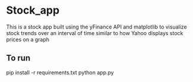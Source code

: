 # Stock_app

This is a stock app built using the yFinance API and matplotlib to visualize stock trends over an interval of time similar to how Yahoo displays stock prices on a graph

## To run

pip install -r requirements.txt 
python app.py

